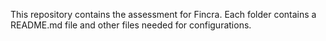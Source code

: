 This repository contains the assessment for Fincra.
 Each folder contains a README.md file and other files needed for configurations.
